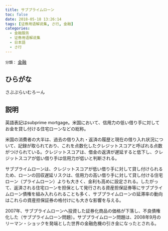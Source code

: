 ```yaml
---
title: サブプライムローン
toc: false
date: 2018-05-18 13:26:14
tags: [证券用语解说集, さ行, 金融]
categories:
  - 金融服务
  - 证券用语解说集
  - 日本語
  - さ行
---
```


`分類：` [金融](/tags/金融/)

## ひらがな

さぶぷらいむろーん

## 説明

英語表記はsubprime mortgage。米国において、信用力の低い借り手に対してお金を貸し付ける住宅ローンなどの総称。

米国の消費者の大半は、過去の借り入れ・返済の履歴と現在の借り入れ状況について、記録が取られており、これを点数化したクレジットスコアと呼ばれる点数がつけられている。クレジットスコアは、借金の返済が遅延すると低下し、クレジットスコアが低い借り手は信用力が低いと判断される。

サブプライムローンは、クレジットスコアが低い借り手に対して貸し付けられるため、ローンの回収遅延リスクは、信用力の高い借り手に対して貸し付ける住宅ローン（プライムローン）よりも大きく、金利も高めに設定される。したがって、返済される住宅ローンを担保として発行される資産担保証券等にサブプライムローン債権を組み入れられることも多く、サブプライムローンの延滞率の動向はこれらの資産担保証券の格付けにも大きな影響を与える。

2007年、サブプライムローンへ投資した証券化商品の価格が下落し、不良債権化した（サブプライムローン問題）。サブプライムローン問題は、2008年9月のリーマン・ショックを発端とした世界の金融危機の引き金になったとされる。
